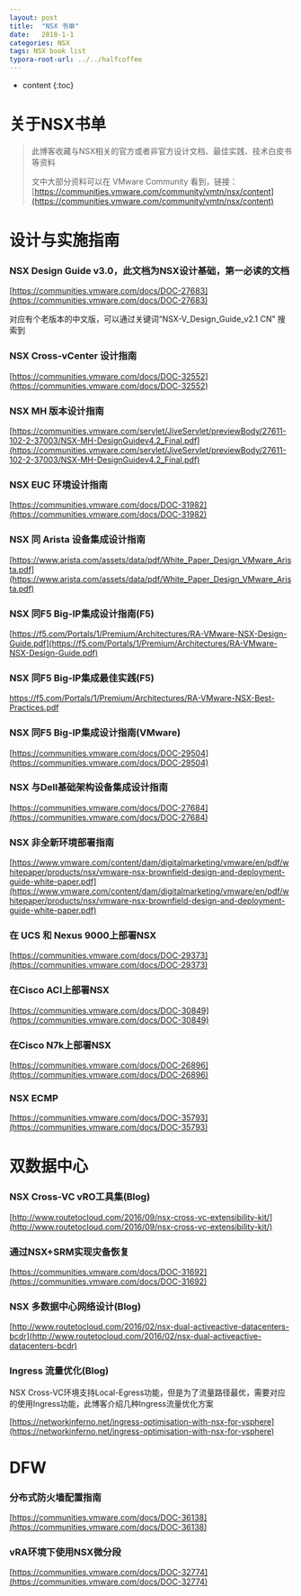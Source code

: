 ```yaml
---
layout: post
title:  "NSX 书单"
date:   2018-1-1
categories: NSX
tags: NSX book list
typora-root-url: ../../halfcoffee
---
```


* content
{:toc}
# 关于NSX书单

> 此博客收藏与NSX相关的官方或者非官方设计文档、最佳实践、技术白皮书等资料
>
> 文中大部分资料可以在 VMware Community 看到，链接：[https://communities.vmware.com/community/vmtn/nsx/content](https://communities.vmware.com/community/vmtn/nsx/content)



# 设计与实施指南

### NSX Design Guide v3.0，此文档为NSX设计基础，第一必读的文档

[https://communities.vmware.com/docs/DOC-27683](https://communities.vmware.com/docs/DOC-27683)

对应有个老版本的中文版，可以通过关键词“NSX-V_Design_Guide_v2.1 CN” 搜索到

### NSX Cross-vCenter 设计指南

[https://communities.vmware.com/docs/DOC-32552](https://communities.vmware.com/docs/DOC-32552)

### NSX MH 版本设计指南

[https://communities.vmware.com/servlet/JiveServlet/previewBody/27611-102-2-37003/NSX-MH-DesignGuidev4.2_Final.pdf](https://communities.vmware.com/servlet/JiveServlet/previewBody/27611-102-2-37003/NSX-MH-DesignGuidev4.2_Final.pdf)

### NSX  EUC 环境设计指南

[https://communities.vmware.com/docs/DOC-31982](https://communities.vmware.com/docs/DOC-31982)

### NSX 同 Arista 设备集成设计指南

[https://www.arista.com/assets/data/pdf/White_Paper_Design_VMware_Arista.pdf](https://www.arista.com/assets/data/pdf/White_Paper_Design_VMware_Arista.pdf)

### NSX 同F5 Big-IP集成设计指南(F5)

[https://f5.com/Portals/1/Premium/Architectures/RA-VMware-NSX-Design-Guide.pdf](https://f5.com/Portals/1/Premium/Architectures/RA-VMware-NSX-Design-Guide.pdf)

### NSX 同F5 Big-IP集成最佳实践(F5)

https://f5.com/Portals/1/Premium/Architectures/RA-VMware-NSX-Best-Practices.pdf

### NSX 同F5 Big-IP集成设计指南(VMware)

[https://communities.vmware.com/docs/DOC-29504](https://communities.vmware.com/docs/DOC-29504)

### NSX 与Dell基础架构设备集成设计指南

[https://communities.vmware.com/docs/DOC-27684](https://communities.vmware.com/docs/DOC-27684)

### NSX 非全新环境部署指南

[https://www.vmware.com/content/dam/digitalmarketing/vmware/en/pdf/whitepaper/products/nsx/vmware-nsx-brownfield-design-and-deployment-guide-white-paper.pdf](https://www.vmware.com/content/dam/digitalmarketing/vmware/en/pdf/whitepaper/products/nsx/vmware-nsx-brownfield-design-and-deployment-guide-white-paper.pdf)

### 在 UCS 和 Nexus 9000上部署NSX

 [https://communities.vmware.com/docs/DOC-29373](https://communities.vmware.com/docs/DOC-29373)

### 在Cisco ACI上部署NSX

[https://communities.vmware.com/docs/DOC-30849](https://communities.vmware.com/docs/DOC-30849)

### 在Cisco N7k上部署NSX

[https://communities.vmware.com/docs/DOC-26896](https://communities.vmware.com/docs/DOC-26896)



### NSX ECMP

[https://communities.vmware.com/docs/DOC-35793](https://communities.vmware.com/docs/DOC-35793)

# 双数据中心

### NSX Cross-VC vRO工具集(Blog)

[http://www.routetocloud.com/2016/09/nsx-cross-vc-extensibility-kit/](http://www.routetocloud.com/2016/09/nsx-cross-vc-extensibility-kit/)



### 通过NSX+SRM实现灾备恢复

[https://communities.vmware.com/docs/DOC-31692](https://communities.vmware.com/docs/DOC-31692)

### NSX 多数据中心网络设计(Blog)

[http://www.routetocloud.com/2016/02/nsx-dual-activeactive-datacenters-bcdr](http://www.routetocloud.com/2016/02/nsx-dual-activeactive-datacenters-bcdr)



### Ingress 流量优化(Blog)

NSX Cross-VC环境支持Local-Egress功能，但是为了流量路径最优，需要对应的使用Ingress功能，此博客介绍几种Ingress流量优化方案

[https://networkinferno.net/ingress-optimisation-with-nsx-for-vsphere](https://networkinferno.net/ingress-optimisation-with-nsx-for-vsphere)



# DFW

### 分布式防火墙配置指南

[https://communities.vmware.com/docs/DOC-36138](https://communities.vmware.com/docs/DOC-36138)



### vRA环境下使用NSX微分段

[https://communities.vmware.com/docs/DOC-32774](https://communities.vmware.com/docs/DOC-32774)

